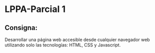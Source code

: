 # LPPA-Parcial 1

## Consigna:
Desarrollar una página web accesible desde cualquier navegador web utilizando solo las tecnologías: HTML,
CSS y Javascript.

